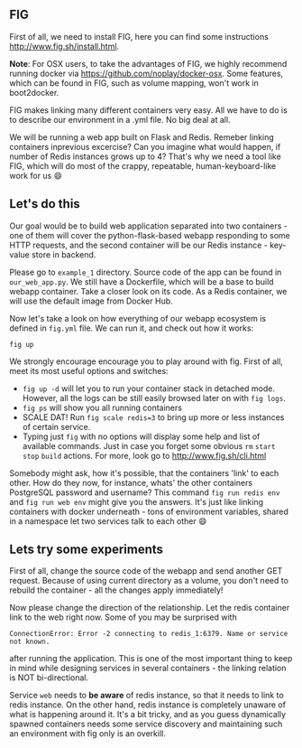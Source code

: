 ## FIG

First of all, we need to install FIG, here you can find some instructions http://www.fig.sh/install.html.

**Note**: For OSX users, to take the advantages of FIG, we highly recommend running docker via https://github.com/noplay/docker-osx. Some features, which can be found in FIG, such as volume mapping, won't work in boot2docker.

FIG makes linking many different containers very easy. All we have to do is to describe our environment in a .yml file. No big deal at all. 

We will be running a web app built on Flask and Redis. Remeber linking containers inprevious excercise? Can you imagine what would happen, if number of Redis instances grows up to 4? That's why we need a tool like FIG, which will do most of the crappy, repeatable, human-keyboard-like work for us :smile:

## Let's do this

Our goal would be to build web application separated into two containers - one of them will cover the python-flask-based webapp responding to some HTTP requests, and the second container will be our Redis instance - key-value store in backend.

Please go to `example_1` directory.
Source code of the app can be found in `our_web_app.py`.
We still have a Dockerfile, which will be a base to build webapp container. Take a closer look on its code.
As a Redis container, we will use the default image from Docker Hub.

Now let's take a look on how everything of our webapp ecosystem is defined in `fig.yml` file. We can run it, and check out how it works:
```
fig up
```

We strongly encourage encourage you to play around with fig. First of all, meet its most useful options and switches:
* `fig up -d` will let you to run your container stack in detached mode. However, all the logs can be still easily browsed later on with `fig logs`. 
* `fig ps` will show you all running containers
* SCALE DAT! Run `fig scale redis=3` to bring up more or less instances of certain service. 
* Typing just `fig` with no options will display some help and list of available commands. Just in case you forget some obvious `rm` `start` `stop` `build` actions.
For more, look go to http://www.fig.sh/cli.html

Somebody might ask, how it's possible, that the containers 'link' to each other. How do they now, for instance, whats' the other containers PostgreSQL password and username? This command `fig run redis env` and `fig run web env` might give you the answers. It's just like linking containers with docker underneath - tons of environment variables, shared in a namespace let two services talk to each other :smile:

## Lets try some experiments 

First of all, change the source code of the webapp and send another GET request. Because of using current directory as a volume, you don't need to rebuild the container - all the changes apply immediately!

Now please change the direction of the relationship. Let the redis container link to the web right now. Some of you may be surprised with 
```
ConnectionError: Error -2 connecting to redis_1:6379. Name or service not known.
```
after running the application. This is one of the most important thing to keep in mind while designing services in several containers - the linking relation is NOT bi-directional.

Service `web` needs to **be aware** of redis instance, so that it needs to link to redis instance. On the other hand, redis instance is completely unaware of what is happening around it. It's a bit tricky, and as you guess dynamically spawned containers needs some service discovery and maintaining such an environment with fig only is an overkill.


